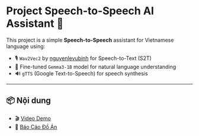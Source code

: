 # Project Speech-to-Speech AI Assistant 🤖

This project is a simple **Speech-to-Speech** assistant for Vietnamese language using:

- 🎙️ `Wav2Vec2` by [nguyenlevubinh](https://github.com/nguyenlevubinh) for Speech-to-Text (S2T)
- 🧠 Fine-tuned `Gemma3-1B` model for natural language understanding
- 🔊 `gTTS` (Google Text-to-Speech) for speech synthesis

---

## 📦 Nội dung

- 🎬 [Video Demo](https://drive.google.com/file/d/1ch4VySBBoOVNcGiAUpLhX0HGRW2CLFSk/view?usp=sharing)
- 📄 [Báo Cáo Đồ Án](NLP_DL_Assignment_PTITHCM-3)
